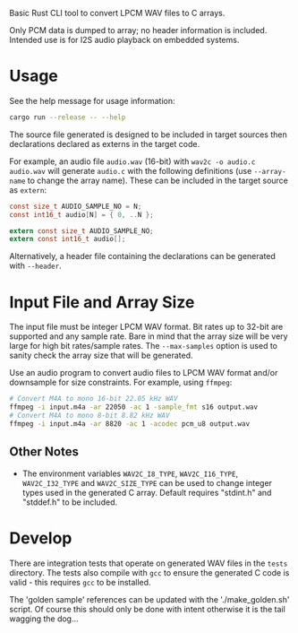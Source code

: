 Basic Rust CLI tool to convert LPCM WAV files to C arrays.

Only PCM data is dumped to array; no header information is included. Intended use is for I2S audio playback on embedded systems.

# Usage

See the help message for usage information:

```bash
cargo run --release -- --help
```

The source file generated is designed to be included in target sources then declarations declared as externs in the target code.

For example, an audio file `audio.wav` (16-bit) with `wav2c -o audio.c audio.wav` will generate `audio.c` with the following definitions (use `--array-name` to change the array name). These can be included in the target source as `extern`:

```c
const size_t AUDIO_SAMPLE_NO = N;
const int16_t audio[N] = { 0, ..N };
```

```c
extern const size_t AUDIO_SAMPLE_NO;
extern const int16_t audio[];
```

Alternatively, a header file containing the declarations can be generated with `--header`.

# Input File and Array Size

The input file must be integer LPCM WAV format. Bit rates up to 32-bit are supported and any sample rate. Bare in mind that the array size will be very large for high bit rates/sample rates. The `--max-samples` option is used to sanity check the array size that will be generated.

Use an audio program to convert audio files to LPCM WAV format and/or downsample for size constraints. For example, using `ffmpeg`:

```bash
# Convert M4A to mono 16-bit 22.05 kHz WAV
ffmpeg -i input.m4a -ar 22050 -ac 1 -sample_fmt s16 output.wav
# Convert M4A to mono 8-bit 8.82 kHz WAV
ffmpeg -i input.m4a -ar 8820 -ac 1 -acodec pcm_u8 output.wav
```

## Other Notes

* The environment variables `WAV2C_I8_TYPE`, `WAV2C_I16_TYPE`, `WAV2C_I32_TYPE` and `WAV2C_SIZE_TYPE` can be used to change integer types used in the generated C array. Default requires "stdint.h" and "stddef.h" to be included.

# Develop

There are integration tests that operate on generated WAV files in the `tests` directory. The tests also compile with `gcc` to ensure the generated C code is valid - this requires `gcc` to be installed.

The 'golden sample' references can be updated with the './make_golden.sh' script. Of course this should only be done with intent otherwise it is the tail wagging the dog...
